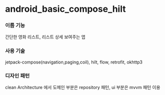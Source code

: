 # android_basic_compose_hilt
### 이름 기능
간단한 영화 리스트, 리스트 상세 보여주는 앱 <br>
### 사용 기술
jetpack-compose(navigation,paging,coil), hilt, flow, retrofit, okhttp3<br>
### 디자인 패턴
clean Architecture 에서 도메인 부분은 repository 패턴, ui 부분은 mvvm 패턴 이용<br>
